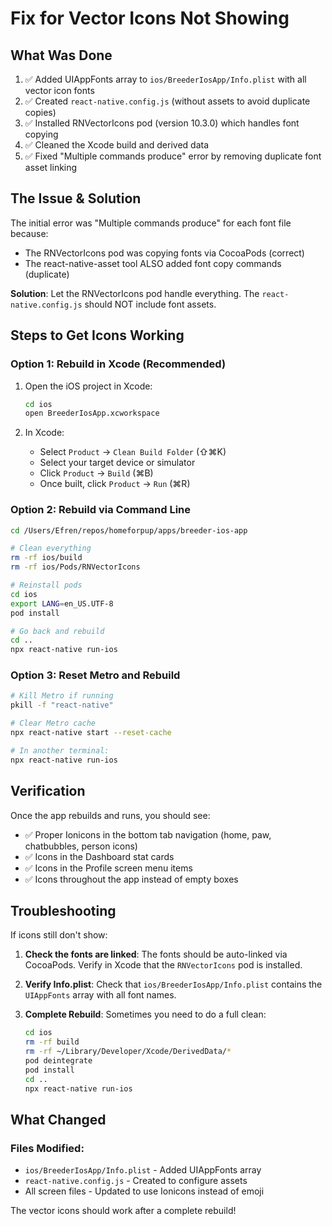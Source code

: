 # Fix for Vector Icons Not Showing

## What Was Done

1. ✅ Added UIAppFonts array to `ios/BreederIosApp/Info.plist` with all vector icon fonts
2. ✅ Created `react-native.config.js` (without assets to avoid duplicate copies)
3. ✅ Installed RNVectorIcons pod (version 10.3.0) which handles font copying
4. ✅ Cleaned the Xcode build and derived data
5. ✅ Fixed "Multiple commands produce" error by removing duplicate font asset linking

## The Issue & Solution

The initial error was "Multiple commands produce" for each font file because:

- The RNVectorIcons pod was copying fonts via CocoaPods (correct)
- The react-native-asset tool ALSO added font copy commands (duplicate)

**Solution**: Let the RNVectorIcons pod handle everything. The `react-native.config.js` should NOT include font assets.

## Steps to Get Icons Working

### Option 1: Rebuild in Xcode (Recommended)

1. Open the iOS project in Xcode:

   ```bash
   cd ios
   open BreederIosApp.xcworkspace
   ```

2. In Xcode:
   - Select `Product` → `Clean Build Folder` (⇧⌘K)
   - Select your target device or simulator
   - Click `Product` → `Build` (⌘B)
   - Once built, click `Product` → `Run` (⌘R)

### Option 2: Rebuild via Command Line

```bash
cd /Users/Efren/repos/homeforpup/apps/breeder-ios-app

# Clean everything
rm -rf ios/build
rm -rf ios/Pods/RNVectorIcons

# Reinstall pods
cd ios
export LANG=en_US.UTF-8
pod install

# Go back and rebuild
cd ..
npx react-native run-ios
```

### Option 3: Reset Metro and Rebuild

```bash
# Kill Metro if running
pkill -f "react-native"

# Clear Metro cache
npx react-native start --reset-cache

# In another terminal:
npx react-native run-ios
```

## Verification

Once the app rebuilds and runs, you should see:

- ✅ Proper Ionicons in the bottom tab navigation (home, paw, chatbubbles, person icons)
- ✅ Icons in the Dashboard stat cards
- ✅ Icons in the Profile screen menu items
- ✅ Icons throughout the app instead of empty boxes

## Troubleshooting

If icons still don't show:

1. **Check the fonts are linked**: The fonts should be auto-linked via CocoaPods. Verify in Xcode that the `RNVectorIcons` pod is installed.

2. **Verify Info.plist**: Check that `ios/BreederIosApp/Info.plist` contains the `UIAppFonts` array with all font names.

3. **Complete Rebuild**: Sometimes you need to do a full clean:
   ```bash
   cd ios
   rm -rf build
   rm -rf ~/Library/Developer/Xcode/DerivedData/*
   pod deintegrate
   pod install
   cd ..
   npx react-native run-ios
   ```

## What Changed

### Files Modified:

- `ios/BreederIosApp/Info.plist` - Added UIAppFonts array
- `react-native.config.js` - Created to configure assets
- All screen files - Updated to use Ionicons instead of emoji

The vector icons should work after a complete rebuild!
